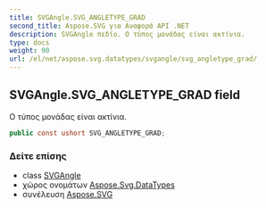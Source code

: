 ```yaml
---
title: SVGAngle.SVG_ANGLETYPE_GRAD
second_title: Aspose.SVG για Αναφορά API .NET
description: SVGAngle πεδίο. Ο τύπος μονάδας είναι ακτίνια.
type: docs
weight: 90
url: /el/net/aspose.svg.datatypes/svgangle/svg_angletype_grad/
---
```

## SVGAngle.SVG_ANGLETYPE_GRAD field

Ο τύπος μονάδας είναι ακτίνια.

```csharp
public const ushort SVG_ANGLETYPE_GRAD;
```

### Δείτε επίσης

* class [SVGAngle](../)
* χώρος ονομάτων [Aspose.Svg.DataTypes](../../svgangle/)
* συνέλευση [Aspose.SVG](../../../)


